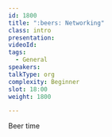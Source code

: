 ```yaml
---
id: 1800
title: ":beers: Networking"
class: intro
presentation:
videoId:
tags:
  - General
speakers:
talkType: org
complexity: Beginner
slot: 18:00
weight: 1800

---
```


Beer time
